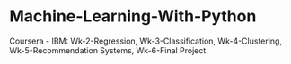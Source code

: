 # Machine-Learning-With-Python
Coursera - IBM: 
Wk-2-Regression, Wk-3-Classification, Wk-4-Clustering, Wk-5-Recommendation Systems, Wk-6-Final Project

